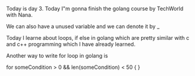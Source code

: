 Today is day 3. Today I"m gonna finish the golang course by TechWorld with Nana.


We can also have a unused variable and we can denote it by _

Today I learne about loops, if else in golang which are pretty similar with c and c++ programming which I have already learned. 

Another way to write for loop in golang is 

for someCondition > 0 && len(someCondition) < 50 {
    <!-- Execute this block of code -->
}